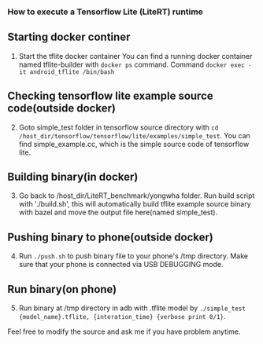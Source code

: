 ### How to execute a Tensorflow Lite (LiteRT) runtime ###

## Starting docker continer ##
1. Start the tflite docker container
   You can find a running docker container named tflite-builder with `docker ps` command.
   Command `docker exec -it android_tflite /bin/bash`

## Checking tensorflow lite example source code(outside docker) ##
2.  Goto simple_test folder in tensorflow source directory with `cd /host_dir/tensorflow/tensorflow/lite/examples/simple_test`.
    You can find simple_example.cc, which is the simple source code of tensorflow lite.

## Building binary(in docker) ##
3. Go back to /host_dir/LiteRT_benchmark/yongwha folder.
   Run build script with './build.sh', this will automatically build tflite example source binary with bazel and move the output file 
   here(named simple_test).

## Pushing binary to phone(outside docker) ##
4. Run `./push.sh` to push binary file to your phone's /tmp directory.
   Make sure that your phone is connected via USB DEBUGGING mode.

## Run binary(on phone) ##
5. Run binary at /tmp directory in adb with .tflite model by 
   `./simple_test {model_name}.tflite, {interation_time} {verbose print 0/1}`.

Feel free to modify the source and ask me if you have problem anytime.

